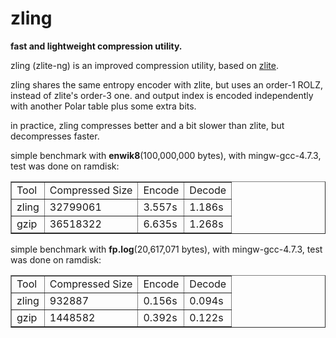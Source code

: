 zling
=====

**fast and lightweight compression utility.**

zling (zlite-ng) is an improved compression utility, based on [zlite](https://github.com/richox/zlite).

zling shares the same entropy encoder with zlite, but uses an order-1 ROLZ, instead of zlite's order-3 one. and output index is encoded independently with another Polar table plus some extra bits.

in practice, zling compresses better and a bit slower than zlite, but decompresses faster.

simple benchmark with __enwik8__(100,000,000 bytes), with mingw-gcc-4.7.3, test was done on ramdisk:

<table border="1">
 <tr><td>Tool</td>  <td>Compressed Size</td> <td>Encode</td> <td>Decode</td></tr>
 <tr><td>zling</td> <td>32799061</td>        <td>3.557s</td> <td>1.186s</td></tr>
 <tr><td>gzip</td>  <td>36518322</td>        <td>6.635s</td> <td>1.268s</td></tr>
</table>

simple benchmark with __fp.log__(20,617,071 bytes), with mingw-gcc-4.7.3, test was done on ramdisk:

<table border="1">
 <tr><td>Tool</td>  <td>Compressed Size</td> <td>Encode</td> <td>Decode</td></tr>
 <tr><td>zling</td> <td>932887</td>          <td>0.156s</td> <td>0.094s</td></tr>
 <tr><td>gzip</td>  <td>1448582</td>         <td>0.392s</td> <td>0.122s</td></tr>
</table>
